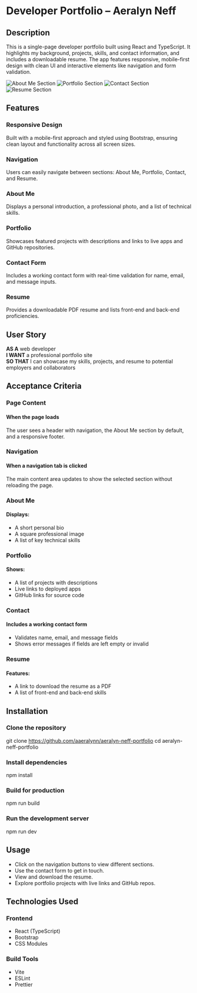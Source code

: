# Developer Portfolio – Aeralyn Neff

## Description

This is a single-page developer portfolio built using React and TypeScript. It highlights my background, projects, skills, and contact information, and includes a downloadable resume. The app features responsive, mobile-first design with clean UI and interactive elements like navigation and form validation.

![About Me Section](client/src/assets/Screenshot%202025-04-22%20085105.png)
![Portfolio Section](client/src/assets/Screenshot%202025-04-22%20085135.png)
![Contact Section](client/src/assets/Screenshot%202025-04-22%20085146.png)
![Resume Section](client/src/assets/Screenshot%202025-04-22%20085220.png)

## Features

### Responsive Design

Built with a mobile-first approach and styled using Bootstrap, ensuring clean layout and functionality across all screen sizes.

### Navigation

Users can easily navigate between sections: About Me, Portfolio, Contact, and Resume.

### About Me

Displays a personal introduction, a professional photo, and a list of technical skills.

### Portfolio

Showcases featured projects with descriptions and links to live apps and GitHub repositories.

### Contact Form

Includes a working contact form with real-time validation for name, email, and message inputs.

### Resume

Provides a downloadable PDF resume and lists front-end and back-end proficiencies.

## User Story

**AS A** web developer  
**I WANT** a professional portfolio site  
**SO THAT** I can showcase my skills, projects, and resume to potential employers and collaborators

## Acceptance Criteria

### Page Content

#### When the page loads

The user sees a header with navigation, the About Me section by default, and a responsive footer.

### Navigation

#### When a navigation tab is clicked

The main content area updates to show the selected section without reloading the page.

### About Me

#### Displays:

- A short personal bio
- A square professional image
- A list of key technical skills

### Portfolio

#### Shows:

- A list of projects with descriptions
- Live links to deployed apps
- GitHub links for source code

### Contact

#### Includes a working contact form

- Validates name, email, and message fields
- Shows error messages if fields are left empty or invalid

### Resume

#### Features:

- A link to download the resume as a PDF
- A list of front-end and back-end skills

## Installation

### Clone the repository

git clone <https://github.com/aaeralynn/aeralyn-neff-portfolio> cd aeralyn-neff-portfolio

### Install dependencies

npm install

### Build for production

npm run build

### Run the development server

npm run dev

## Usage

- Click on the navigation buttons to view different sections.
- Use the contact form to get in touch.
- View and download the resume.
- Explore portfolio projects with live links and GitHub repos.

## Technologies Used

### Frontend

- React (TypeScript)
- Bootstrap
- CSS Modules

### Build Tools

- Vite
- ESLint
- Prettier
